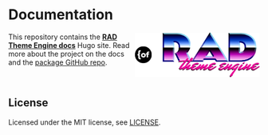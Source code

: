 # Documentation
<a href="https://github.com/open-function-computers-llc/rad-theme-engine">
<!-- TODO: Update this to an image hosted on the website -->
<img width="250" align="right" src="/static/images/rebrand/Rad Logo 1 OF-LEFT.png">
</a>

This repository contains the __[RAD Theme Engine docs](https://rad-theme-engine.ofco.cloud/)__ Hugo site. Read more about the project on the docs and the [package GitHub repo](https://github.com/open-function-computers-llc/rad-theme-engine).

<br>

## License

Licensed under the MIT license, see [LICENSE](https://github.com/open-function-computers-llc/rad-theme-engine-docs/blob/main/LICENSE).
